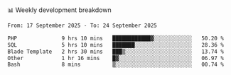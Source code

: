 📊 Weekly development breakdown
<!--START_SECTION:waka-->

```txt
From: 17 September 2025 - To: 24 September 2025

PHP              9 hrs 10 mins   ████████████▓░░░░░░░░░░░░   50.20 %
SQL              5 hrs 10 mins   ███████░░░░░░░░░░░░░░░░░░   28.36 %
Blade Template   2 hrs 30 mins   ███▒░░░░░░░░░░░░░░░░░░░░░   13.74 %
Other            1 hr 16 mins    █▓░░░░░░░░░░░░░░░░░░░░░░░   06.97 %
Bash             8 mins          ▒░░░░░░░░░░░░░░░░░░░░░░░░   00.74 %
```

<!--END_SECTION:waka-->
